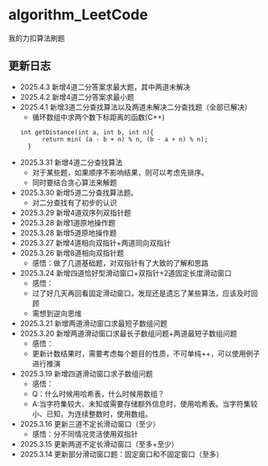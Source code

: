 # algorithm_LeetCode
我的力扣算法刷题

## 更新日志
* 2025.4.3 新增4道二分答案求最大题，其中两道未解决
* 2025.4.2 新增4道二分答案求最小题
* 2025.4.1 新增3道二分查找算法以及两道未解决二分查找题（全部已解决）
  * 循环数组中求两个数下标距离的函数(C++)
  ```
  int getDistance(int a, int b, int n){
        return min( (a - b + n) % n, (b - a + n) % n);
    }
  ```
* 2025.3.31 新增4道二分查找算法
  * 对于某些题，如果顺序不影响结果，则可以考虑先排序。
  * 同时要结合贪心算法来解题
* 2025.3.30 新增5道二分查找算法题。
  * 对二分查找有了初步的认识
* 2025.3.29 新增4道双序列双指针题
* 2025.3.28 新增1道原地操作题
* 2025.3.28 新增5道原地操作题
* 2025.3.27 新增4道相向双指针+两道同向双指针
* 2025.3.26 新增8道相向双指针题
    * 感悟：做了几道基础题，对双指针有了大致的了解和思路
* 2025.3.24 新增四道恰好型滑动窗口+双指针+2道固定长度滑动窗口
    * 感悟：
    * 过了好几天再回看固定滑动窗口，发现还是遗忘了某些算法，应该及时回顾
    * 需想到逆向思维
* 2025.3.21 新增两道滑动窗口求最短子数组问题
* 2025.3.20 新增两道滑动窗口求最长子数组问题+两道最短子数组问题
    * 感悟：
    * 更新计数结果时，需要考虑每个题目的性质，不可单纯++，可以使用例子进行推演
* 2025.3.19 新增四道滑动窗口求子数组问题
    * 感悟：
    * Q：什么时候用哈希表，什么时候用数组？
    * A:当字符集较大、未知或需要存储额外信息时，使用哈希表。当字符集较小、已知，为连续整数时，使用数组。
* 2025.3.16 更新三道不定长滑动窗口（至少）
    * 感悟：分不同情况灵活使用双指针
* 2025.3.15 更新两道不定长滑动窗口（至多+至少）
* 2025.3.14 更新部分滑动窗口题：固定窗口和不固定窗口（至多）
  
